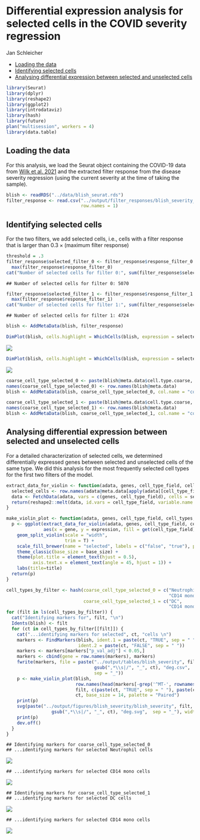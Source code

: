 Differential expression analysis for selected cells in the COVID
severity regression
================
Jan Schleicher

- <a href="#loading-the-data" id="toc-loading-the-data">Loading the
  data</a>
- <a href="#identifying-selected-cells"
  id="toc-identifying-selected-cells">Identifying selected cells</a>
- <a
  href="#analysing-differential-expression-between-selected-and-unselected-cells"
  id="toc-analysing-differential-expression-between-selected-and-unselected-cells">Analysing
  differential expression between selected and unselected cells</a>

``` r
library(Seurat)
library(dplyr)
library(reshape2)
library(ggplot2)
library(introdataviz)
library(hash)
library(future)
plan("multisession", workers = 4)
library(data.table)
```

## Loading the data

For this analysis, we load the Seurat object containing the COVID-19
data from [Wilk et al. 2021](https://doi.org/10.1084/jem.20210582) and
the extracted filter response from the disease severity regression
(using the current severity at the time of taking the sample).

``` r
blish <- readRDS("../data/blish_seurat.rds")
filter_response <- read.csv("../output/filter_responses/blish_severity_filter_response.csv",
                            row.names = 1)
```

## Identifying selected cells

For the two filters, we add selected cells, i.e., cells with a filter
response that is larger than
$0.3 \times (\text{maximum filter response})$

``` r
threshold = .3
filter_response$selected_filter_0 <- filter_response$response_filter_0 > threshold *
  max(filter_response$response_filter_0)
cat("Number of selected cells for filter 0:", sum(filter_response$selected_filter_0))
```

    ## Number of selected cells for filter 0: 5070

``` r
filter_response$selected_filter_1 <- filter_response$response_filter_1 > threshold *
  max(filter_response$response_filter_1)
cat("Number of selected cells for filter 1:", sum(filter_response$selected_filter_1))
```

    ## Number of selected cells for filter 1: 4724

``` r
blish <- AddMetaData(blish, filter_response)

DimPlot(blish, cells.highlight = WhichCells(blish, expression = selected_filter_0), reduction = "umap")
```

![](differential_expression_blish_severity_files/figure-gfm/selected_cells-1.png)<!-- -->

``` r
DimPlot(blish, cells.highlight = WhichCells(blish, expression = selected_filter_1), reduction = "umap")
```

![](differential_expression_blish_severity_files/figure-gfm/selected_cells-2.png)<!-- -->

``` r
coarse_cell_type_selected_0 <- paste(blish@meta.data$cell.type.coarse, blish@meta.data$selected_filter_0)
names(coarse_cell_type_selected_0) <- row.names(blish@meta.data)
blish <- AddMetaData(blish, coarse_cell_type_selected_0, col.name = "coarse_cell_type_selected_0")

coarse_cell_type_selected_1 <- paste(blish@meta.data$cell.type.coarse, blish@meta.data$selected_filter_1)
names(coarse_cell_type_selected_1) <- row.names(blish@meta.data)
blish <- AddMetaData(blish, coarse_cell_type_selected_1, col.name = "coarse_cell_type_selected_1")
```

## Analysing differential expression between selected and unselected cells

For a detailed characterization of selected cells, we determined
differentially expressed genes between selected and unselected cells of
the same type. We did this analysis for the most frequently selected
cell types for the first two filters of the model.

``` r
extract_data_for_violin <- function(adata, genes, cell_type_field, cell_types) {
  selected_cells <- row.names(adata@meta.data[apply(adata[[cell_type_field]], 1, function(x) x %in% cell_types),])
  data <- FetchData(adata, vars = c(genes, cell_type_field), cells = selected_cells, slot = "data")
  return(reshape2::melt(data, id.vars = cell_type_field, variable.name = "gene", value.name = "expression"))
}

make_violin_plot <- function(adata, genes, cell_type_field, cell_types, title, base_size=12, palette="Set2") {
  p <- ggplot(extract_data_for_violin(adata, genes, cell_type_field, cell_types),
              aes(x = gene, y = expression, fill = get(cell_type_field))) +
    geom_split_violin(scale = "width",
                      trim = T) +
    scale_fill_brewer(name = "selected", labels = c("false", "true"), palette = palette) +
    theme_classic(base_size = base_size) +
    theme(plot.title = element_text(hjust = 0.5),
          axis.text.x = element_text(angle = 45, hjust = 1)) +
    labs(title=title)
  return(p)
}
```

``` r
cell_types_by_filter <- hash(coarse_cell_type_selected_0 = c("Neutrophil",
                                                             "CD14 mono"),
                             coarse_cell_type_selected_1 = c("DC",
                                                             "CD14 mono"))
for (filt in ls(cell_types_by_filter)) {
  cat("Identifying markers for", filt, "\n")
  Idents(blish) <- filt
  for (ct in cell_types_by_filter[[filt]]) {
    cat("...identifying markers for selected", ct, "cells \n")
    markers <- FindMarkers(blish, ident.1 = paste(ct, "TRUE", sep = " "),
                           ident.2 = paste(ct, "FALSE", sep = " "))
    markers <- markers[markers["p_val_adj"] < 0.05,]
    markers <- cbind(gene = row.names(markers), markers)
    fwrite(markers, file = paste("../output/tables/blish_severity", filt,
                                 gsub(",*\\s|/", "_", ct), "deg.csv",
                                 sep = "_"))
    p <- make_violin_plot(blish,
                          row.names(head(markers[-grep('^MT-', rownames(markers)),], n = 6)),
                          filt, c(paste(ct, "TRUE", sep = " "), paste(ct, "FALSE", sep = " ")),
                          ct, base_size = 14, palette = "Paired")
    print(p)
    svg(paste("../output/figures/blish_severity/blish_severity", filt,
                 gsub(",*\\s|/", "_", ct), "deg.svg",  sep = "_"), width = 4, height = 4)
    print(p)
    dev.off()
  }
}
```

    ## Identifying markers for coarse_cell_type_selected_0 
    ## ...identifying markers for selected Neutrophil cells

![](differential_expression_blish_severity_files/figure-gfm/de_analysis-1.png)<!-- -->

    ## ...identifying markers for selected CD14 mono cells

![](differential_expression_blish_severity_files/figure-gfm/de_analysis-2.png)<!-- -->

    ## Identifying markers for coarse_cell_type_selected_1 
    ## ...identifying markers for selected DC cells

![](differential_expression_blish_severity_files/figure-gfm/de_analysis-3.png)<!-- -->

    ## ...identifying markers for selected CD14 mono cells

![](differential_expression_blish_severity_files/figure-gfm/de_analysis-4.png)<!-- -->
